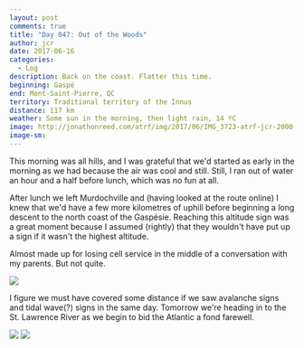 ```yaml
---
layout: post
comments: true
title: "Day 047: Out of the Woods"
author: jcr
date: 2017-06-16
categories:
  - Log
description: Back on the coast. Flatter this time.
beginning: Gaspé
end: Mont-Saint-Pierre, QC
territory: Traditional territory of the Innus
distance: 117 km
weather: Some sun in the morning, then light rain, 14 ºC
image: http://jonathonreed.com/atrf/img/2017/06/IMG_3723-atrf-jcr-2000-web.jpg
image-sm:
---
```


This morning was all hills, and I was grateful that we'd started as early in the morning as we had because the air was cool and still. Still, I ran out of water an hour and a half before lunch, which was no fun at all.

After lunch we left Murdochville and (having looked at the route online) I knew that we'd have a few more kilometres of uphill before beginning a long descent to the north coast of the Gaspésie. Reaching this altitude sign was a great moment because I assumed (rightly) that they wouldn't have put up a sign if it wasn't the highest altitude.

Almost made up for losing cell service in the middle of a conversation with my parents. But not quite.

<img src="http://jonathonreed.com/atrf/img/2017/06/IMG_3747-atrf-jcr-2000-web.jpg">

I figure we must have covered some distance if we saw avalanche signs and tidal wave(?) signs in the same day. Tomorrow we're heading in to the St. Lawrence River as we begin to bid the Atlantic a fond farewell.

<img src="http://jonathonreed.com/atrf/img/2017/06/IMG_3726-atrf-jcr-2000-web.jpg">

<img src="http://jonathonreed.com/atrf/img/2017/06/IMG_3769-atrf-jcr-2000-web.jpg">